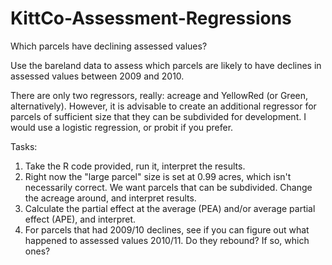 # KittCo-Assessment-Regressions
Which parcels have declining assessed values?

Use the bareland data to assess which parcels are likely to have declines in assessed values between 2009 and 2010.

There are only two regressors, really: acreage and YellowRed (or Green, alternatively).  However, it is advisable to create an additional regressor for parcels of sufficient size that they can be subdivided for development.  I would use a logistic regression, or probit if you prefer.

Tasks:
1) Take the R code provided, run it, interpret the results.
2) Right now the "large parcel" size is set at 0.99 acres, which isn't necessarily correct.  We want parcels that can be subdivided.  Change the acreage around, and interpret results.
3) Calculate the partial effect at the average (PEA) and/or average partial effect (APE), and interpret.
4) For parcels that had 2009/10 declines, see if you can figure out what happened to assessed values 2010/11.  Do they rebound?  If so, which ones?
